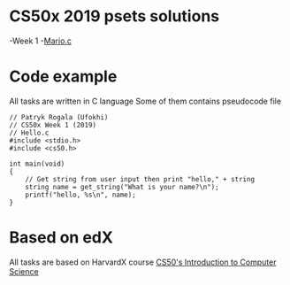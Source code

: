 # CS50x 2019 psets solutions

-Week 1
 -[Mario.c](https://github.com/Ufokhi/cs50x2019/blob/master/pset1/hello.c)


# Code example
All tasks are written in C language
Some of them contains pseudocode file

```
// Patryk Rogala (Ufokhi)
// CS50x Week 1 (2019)
// Hello.c
#include <stdio.h>
#include <cs50.h>

int main(void)
{
    // Get string from user input then print "hello," + string
    string name = get_string("What is your name?\n");
    printf("hello, %s\n", name);
}

```
# Based on edX
All tasks are based on HarvardX course [CS50's Introduction to Computer Science](https://courses.edx.org/courses/course-v1:HarvardX+CS50+X/course/)
